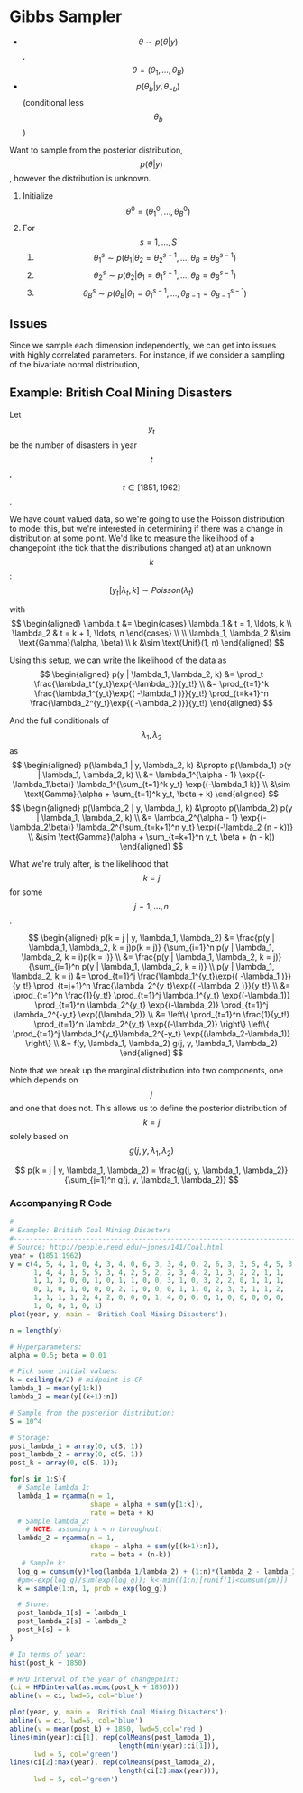 # Gibbs Sampler

* $$\theta \sim p(\theta | y)$$, $$\theta = (\theta_1, \ldots, \theta_B)$$
* $$p(\theta_b | y, \theta_{-b})$$ (conditional less $$\theta_b$$)

Want to sample from the posterior distribution, $$p(\theta | y)$$, however the
distribution is unknown.  

1. Initialize $$\theta^0 = (\theta^0_1, \ldots, \theta^0_B)$$
2. For $$s = 1, \ldots, S$$
    1. $$\theta^s_1 \sim p(\theta_1 | \theta_2=\theta_2^{s-1}, \ldots, \theta_B=\theta_B^{s-1})$$
    1. $$\theta^s_2 \sim p(\theta_2 | \theta_1=\theta_1^{s-1}, \ldots, \theta_B=\theta_B^{s-1})$$
    1. $$\theta^s_B \sim p(\theta_B | \theta_1=\theta_1^{s-1}, \ldots, \theta_{B-1}=\theta_{B-1}^{s-1})$$

## Issues

Since we sample each dimension independently, we can get into issues with highly
correlated parameters.  For instance, if we consider a sampling of the bivariate
normal distribution, 

## Example: British Coal Mining Disasters

Let $$y_t$$ be the number of disasters in year $$t$$, $$t \in [1851, 1962]$$.  

We have count valued data, so we're going to use the Poisson distribution to
model this, but we're interested in determining if there was a change in
distribution at some point.  We'd like to measure the likelihood of a changepoint
(the tick that the distributions changed at) at an unknown $$k$$:  
$$
[ y_t | \lambda_t, k ] \sim Poisson(\lambda_t)
$$

with  
$$
\begin{aligned}
    \lambda_t &=
    \begin{cases}
      \lambda_1 & t = 1, \ldots, k \\
      \lambda_2 & t = k + 1, \ldots, n
    \end{cases} \\ \\
    \lambda_1, \lambda_2 &\sim \text{Gamma}(\alpha, \beta) \\
    k &\sim \text{Unif}(1, n)
\end{aligned}
$$

Using this setup, we can write the likelihood of the data as
$$
\begin{aligned}
    p(y | \lambda_1, \lambda_2, k) &= \prod_t \frac{\lambda_t^{y_t}\exp{-\lambda_t}}{y_t!} \\
    &= \prod_{t=1}^k \frac{\lambda_1^{y_t}\exp{( -\lambda_1 )}}{y_t!}
       \prod_{t=k+1}^n \frac{\lambda_2^{y_t}\exp{( -\lambda_2 )}}{y_t!}
\end{aligned}
$$

And the full conditionals of $$\lambda_1, \lambda_2$$ as
$$
\begin{aligned}
    p(\lambda_1 | y, \lambda_2, k) &\propto p(\lambda_1) p(y | \lambda_1, \lambda_2, k) \\
    &= \lambda_1^{\alpha - 1} \exp{(-\lambda_1\beta)} \lambda_1^{\sum_{t=1}^k y_t} \exp{(-\lambda_1 k)} \\
    &\sim \text{Gamma}(\alpha + \sum_{t=1}^k y_t, \beta + k)
\end{aligned}
$$
$$
\begin{aligned}
    p(\lambda_2 | y, \lambda_1, k) &\propto p(\lambda_2) p(y | \lambda_1, \lambda_2, k) \\
    &= \lambda_2^{\alpha - 1} \exp{(-\lambda_2\beta)} \lambda_2^{\sum_{t=k+1}^n y_t} \exp{(-\lambda_2 (n - k))} \\
    &\sim \text{Gamma}(\alpha + \sum_{t=k+1}^n y_t, \beta + (n - k))
\end{aligned}
$$

What we're truly after, is the likelihood that $$k = j$$ for some $$j = 1,
\ldots, n$$.  

$$
\begin{aligned}
    p(k = j | y, \lambda_1, \lambda_2) &= 
        \frac{p(y | \lambda_1, \lambda_2, k = j)p(k = j)}
        {\sum_{i=1}^n p(y | \lambda_1, \lambda_2, k = i)p(k = i)} \\
    &= \frac{p(y | \lambda_1, \lambda_2, k = j)}
       {\sum_{i=1}^n p(y | \lambda_1, \lambda_2, k = i)} \\
   p(y | \lambda_1, \lambda_2, k = j) 
    &= \prod_{t=1}^j \frac{\lambda_1^{y_t}\exp{( -\lambda_1 )}}{y_t!}
       \prod_{t=j+1}^n \frac{\lambda_2^{y_t}\exp{( -\lambda_2 )}}{y_t!} \\
    &= \prod_{t=1}^n \frac{1}{y_t!}
       \prod_{t=1}^j \lambda_1^{y_t} \exp{(-\lambda_1)}
       \prod_{t=1}^n \lambda_2^{y_t} \exp{(-\lambda_2)}
       \prod_{t=1}^j \lambda_2^{-y_t} \exp{(\lambda_2)} \\
    &= \left\{
        \prod_{t=1}^n \frac{1}{y_t!}
        \prod_{t=1}^n \lambda_2^{y_t} \exp{(-\lambda_2)}
       \right\}
       \left\{
        \prod_{t=1}^j \lambda_1^{y_t}\lambda_2^{-y_t} \exp{(\lambda_2-\lambda_1)}
       \right\} \\
    &= f(y, \lambda_1, \lambda_2) g(j, y, \lambda_1, \lambda_2)
\end{aligned}
$$

Note that we break up the marginal distribution into two components, one which
depends on $$j$$ and one that does not.  This allows us to define the posterior
distribution of $$k = j$$ solely based on $$g(j, y, \lambda_1, \lambda_2)$$

$$
p(k = j | y, \lambda_1, \lambda_2) = 
    \frac{g(j, y, \lambda_1, \lambda_2)}
    {\sum_{j=1}^n g(j, y, \lambda_1, \lambda_2)}
$$

### Accompanying R Code

```R
#---------------------------------------------------------------------------
# Example: British Coal Mining Disasters
#---------------------------------------------------------------------------
# Source: http://people.reed.edu/~jones/141/Coal.html
year = (1851:1962)
y = c(4, 5, 4, 1, 0, 4, 3, 4, 0, 6, 3, 3, 4, 0, 2, 6, 3, 3, 5, 4, 5, 3,
      1, 4, 4, 1, 5, 5, 3, 4, 2, 5, 2, 2, 3, 4, 2, 1, 3, 2, 2, 1, 1,
      1, 1, 3, 0, 0, 1, 0, 1, 1, 0, 0, 3, 1, 0, 3, 2, 2, 0, 1, 1, 1,
      0, 1, 0, 1, 0, 0, 0, 2, 1, 0, 0, 0, 1, 1, 0, 2, 3, 3, 1, 1, 2,
      1, 1, 1, 1, 2, 4, 2, 0, 0, 0, 1, 4, 0, 0, 0, 1, 0, 0, 0, 0, 0,
      1, 0, 0, 1, 0, 1)
plot(year, y, main = 'British Coal Mining Disasters');

n = length(y)

# Hyperparameters:
alpha = 0.5; beta = 0.01

# Pick some initial values:
k = ceiling(n/2) # midpoint is CP
lambda_1 = mean(y[1:k])
lambda_2 = mean(y[(k+1):n])

# Sample from the posterior distribution:
S = 10^4

# Storage:
post_lambda_1 = array(0, c(S, 1))
post_lambda_2 = array(0, c(S, 1))
post_k = array(0, c(S, 1));

for(s in 1:S){
  # Sample lambda_1:
  lambda_1 = rgamma(n = 1,
                    shape = alpha + sum(y[1:k]),
                    rate = beta + k)
  # Sample lambda_2:
    # NOTE: assuming k < n throughout!
  lambda_2 = rgamma(n = 1,
                    shape = alpha + sum(y[(k+1):n]),
                    rate = beta + (n-k))
   # Sample k:
  log_g = cumsum(y)*log(lambda_1/lambda_2) + (1:n)*(lambda_2 - lambda_1)
  #pm<-exp(log_g)/sum(exp(log_g)); k<-min((1:n)[runif(1)<cumsum(pm)])
  k = sample(1:n, 1, prob = exp(log_g))

  # Store:
  post_lambda_1[s] = lambda_1
  post_lambda_2[s] = lambda_2
  post_k[s] = k
}

# In terms of year:
hist(post_k + 1850)

# HPD interval of the year of changepoint:
(ci = HPDinterval(as.mcmc(post_k + 1850)))
abline(v = ci, lwd=5, col='blue')

plot(year, y, main = 'British Coal Mining Disasters');
abline(v = ci, lwd=5, col='blue')
abline(v = mean(post_k) + 1850, lwd=5,col='red')
lines(min(year):ci[1], rep(colMeans(post_lambda_1),
                           length(min(year):ci[1])),
      lwd = 5, col='green')
lines(ci[2]:max(year), rep(colMeans(post_lambda_2),
                           length(ci[2]:max(year))),
      lwd = 5, col='green')
```
